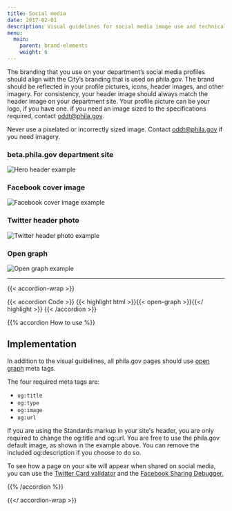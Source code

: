```yaml
---
title: Social media
date: 2017-02-01
description: Visual guidelines for social media image use and technical details on open graph markup.
menu:
  main:
    parent: brand-elements
    weight: 6
---
```


The branding that you use on your department’s social media profiles should align with the City’s branding that is used on phila.gov. The brand should be reflected in your profile pictures, icons, header images, and other imagery. For consistency, your header image should always match the header image on your department site. Your profile picture can be your logo, if you have one. if you need an image sized to the specifications required, contact <a href="mailto:oddt@phila.gov">oddt@phila.gov</a>.

Never use a pixelated or incorrectly sized image. Contact <a href="mailto:oddt@phila.gov">oddt@phila.gov</a> if you need imagery.

### beta.phila.gov department site
![Hero header example](/standards-docs/img/social-media/beta-hero-header.jpg)

### Facebook cover image
![Facebook cover image example](/standards-docs/img/social-media/facebook-cover-image.jpg)

### Twitter header photo
![Twitter header photo example](/standards-docs/img/social-media/twitter-header-photo.jpg)

### Open graph
<img src="/standards-docs/img/social-media/open-graph.jpg" alt="Open graph example" class="no-scale">

---

{{< accordion-wrap >}}

{{< accordion Code >}}
  {{< highlight html >}}{{< open-graph >}}{{</ highlight >}}
{{< /accordion >}}

{{% accordion How to use %}}
## Implementation

In addition to the visual guidelines, all phila.gov pages should use <a href="http://ogp.me/" class="external">open graph</a> meta tags.

The four required meta tags are:

* `og:title`
* `og:type`
* `og:image`
* `og:url`

If you are using the Standards markup in your site's header, you are only required to change the og:title and og:url. You are free to use the phila.gov default image, as shown in the example above. You can remove the included og:description if you choose to do so.

To see how a page on your site will appear when shared on social media, you can use the <a href="https://cards-dev.twitter.com/validator" class="external">Twitter Card validator</a> and the <a href="https://developers.facebook.com/tools/debug/sharing/" class="external">Facebook Sharing Debugger.</a>

{{% /accordion %}}

{{</ accordion-wrap >}}
